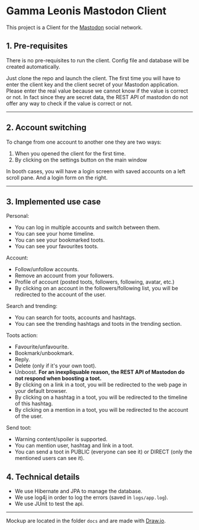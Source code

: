 # Gamma Leonis Mastodon Client

This project is a Client for the [Mastodon](https://joinmastodon.org/) social network.

## 1. Pre-requisites

There is no pre-requisites to run the client.
Config file and database will be created automatically.

Just clone the repo and launch the client. The first time you will have to enter the client key and the client secret of your Mastodon application.
Please enter the real value because we cannot know if the value is correct or not.
In fact since they are secret data, the REST API of mastodon do not offer any way to check if the value is correct or not.

---

## 2. Account switching

To change from one account to another one they are two ways:
1. When you opened the client for the first time.
2. By clicking on the settings button on the main window

In booth cases, you will have a login screen with saved accounts on a left scroll pane.
And a login form on the right.

---

## 3. Implemented use case

Personal:
- You can log in multiple accounts and switch between them.
- You can see your home timeline.
- You can see your bookmarked toots.
- You can see your favourites toots.

Account:
- Follow/unfollow accounts.
- Remove an account from your followers.
- Profile of account (posted toots, followers, following, avatar, etc.)
- By clicking on an account in the followers/following list, you will be redirected to the account of the user.

Search and trending:
- You can search for toots, accounts and hashtags.
- You can see the trending hashtags and toots in the trending section.

Toots action:
- Favourite/unfavourite.
- Bookmark/unbookmark.
- Reply.
- Delete (only if it's your own toot).
- Unboost. **For an inexpliquable reason, the REST API of Mastodon do not respond when boosting a toot.**
- By clicking on a link in a toot, you will be redirected to the web page in your default browser.
- By clicking on a hashtag in a toot, you will be redirected to the timeline of this hashtag.
- By clicking on a mention in a toot, you will be redirected to the account of the user.

Send toot:
- Warning content/spoiler is supported.
- You can mention user, hashtag and link in a toot.
- You can send a toot in PUBLIC (everyone can see it) or DIRECT (only the mentioned users can see it).

## 4. Technical details

- We use Hibernate and JPA to manage the database.
- We use log4j in order to log the errors (saved in `logs/app.log`).
- We use JUnit to test the api.

---


Mockup are located in the folder `docs` and are made with [Draw.io](https://draw.io/).

